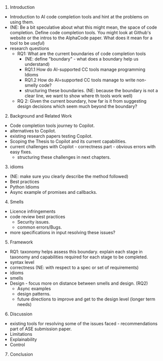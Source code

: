 1. Introduction
  - Introduction to AI code completion tools and hint at the problems on using them.
  - (NE: Be a bit speculative about what this might mean, the space of code completion. Define code completion tools. You might look at Github's website or the intros to the AlphaCode paper. What does it mean for a tool to be *useful*)
  - research questions
  	- RQ1: What are the current boundaries of code completion tools
  		- (NE: define "boundary" - what does a boundary help us understand)
  		- RQ1.1 How do AI-supported CC tools manage programming Idioms
  		- RQ1.2 How do AI=supported CC tools manage to write non-smelly code?
  		- structuring these boundaries. (NE: because the boundary is not a clear line, we want to show where th tools work well)
  	- RQ 2: Given the current boundary, how far is it from suggesting design decisions which seem much beyond the boundary?
2. Background and Related Work
  - Code completion tools journey to Copilot.
  - alternatives to Copilot.
  - existing research papers testing Copilot.
  - Scoping the Thesis to Copilot and its current capabilities.
  - current challenges with Copilot - correctness part - obvious errors with easy fixes.
  	- structuring these challenges in next chapters.
3. idioms
  - (NE: make sure you clearly describe the method followed)
  - Best practices
  - Python Idioms
  - Async example of promises and callbacks.
4. Smells
  - Licence infringements
  - code review best practices
  	- Security issues.
  	- common errors/Bugs.
  - more specifications in input resolving these issues?
5. Framework
  - RQ1: taxonomy helps assess this boundary. explain each stage in taxonomy and capabilities required for each stage to be completed.
  - syntax level
  - correctness (NE: with respect to a spec or set of requirements)
  - idioms
  - smells
  - Design - focus more on distance between smells and design. (RQ2)
  	- Async examples
  	- design patterns.
  	- future directions to improve and get to the design level (longer term needs)
6. Discussion
  - existing tools for resolving some of the issues faced - recommendations part of ASE submission paper.
  - Limitations
  - Explainability
  - Control
7. Conclusion
